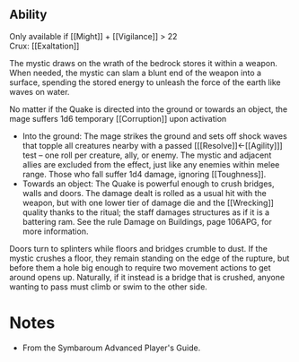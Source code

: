 ## Ability
Only available if [[Might]] + [[Vigilance]] > 22<br>Crux: [[Exaltation]]

The mystic draws on the wrath of the bedrock stores it within a weapon. When needed, the mystic can slam a blunt end of the weapon into a surface, spending the stored energy to unleash the force of the earth like waves on water.

No matter if the Quake is directed into the ground or towards an object, the mage suffers 1d6 temporary [[Corruption]] upon activation
* Into the ground: The mage strikes the ground and sets off shock waves that topple all creatures nearby with a passed \[[[Resolve]]←[[Agility]]\] test – one roll per creature, ally, or enemy. The mystic and adjacent allies are excluded from the effect, just like any enemies within melee range. Those who fall suffer 1d4 damage, ignoring [[Toughness]].
* Towards an object: The Quake is powerful enough to crush bridges, walls and doors. The damage dealt is rolled as a usual hit with the weapon, but with one lower tier of damage die and the [[Wrecking]] quality thanks to the ritual; the staff damages structures as if it is a battering ram. See the rule Damage on Buildings, page 106APG, for more information.

Doors turn to splinters while floors and bridges crumble to dust. If the mystic crushes a floor, they remain standing on the edge of the rupture, but before them a hole big enough to require two movement actions to get around opens up. Naturally, if it instead is a bridge that is crushed, anyone wanting to pass must climb or swim to the other side.
# Notes
* From the Symbaroum Advanced Player's Guide.